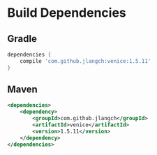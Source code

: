 # Build Dependencies


## Gradle

```groovy
dependencies {
    compile 'com.github.jlangch:venice:1.5.11'
}
```

## Maven

```xml
<dependencies>
    <dependency>
        <groupId>com.github.jlangch</groupId>
        <artifactId>venice</artifactId>
        <version>1.5.11</version>
    </dependency>
</dependencies>
```
